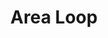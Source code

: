---
layout: loop
title: Area Loop
description: Area loop returns shipping zones information.
sidebar: loop
lang: en
subnav: loop_area
uses_global_argument: true
returns_global_outputs: { countable : true, timestampable : true, versionable : false }
type: area
arguments :
    - {name: "id", description: "A single or a list of shipping zones ids.", example: "id=\"2\", id=\"1,4,7\""}
    - {name: "country", description: "A list of country IDs. Only zones including these countries will be returned"}
    - {name: "with_zone", description: "A module ID. Returns shipping zones which are assigned to this module ID"}
    - {name: "without_zone", description: "A module ID. Returns shipping zones which are not assigned to this module ID"}
    - {name: "unassigned", description: "If true, returns shipping zones not assigned to any delivery module."}
    - {name: "module_id", description: "A comma separated list of module IDs. If not empty, only zones for the specified modules are returned."}
    - {
        name: "order",
        description: "A list of values", example: "order=\"alpha\"",
        default: "manual",
        expected_values: [
            {name: "id",                 description: "ID order"},
            {name: "id-reverse",         description: "reverse ID order"},
            {name: "alpha",              description: "alphabetical order on title"},
            {name: "alpha-reverse",      description: "reverse alphabetical order on title"}         
        ]
    }
outputs :
    - {name: "$ID", description: "the shipping zone id"}
    - {name: "$NAME", description: "the shipping zone name"}
    - {name: "$POSTAGE", description: "This parameter is always zero in 2.0.0"}
---
